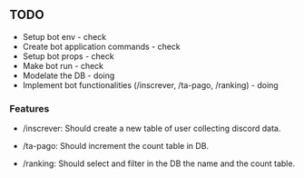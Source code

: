 ## TODO

- Setup bot env - check
- Create bot application commands - check
- Setup bot props - check
- Make bot run - check
- Modelate the DB - doing
- Implement bot functionalities (/inscrever, /ta-pago, /ranking) - doing

### Features

- /inscrever: Should create a new table of user collecting discord data.

- /ta-pago: Should increment the count table in DB.

- /ranking: Should select and filter in the DB the name and the count table.
